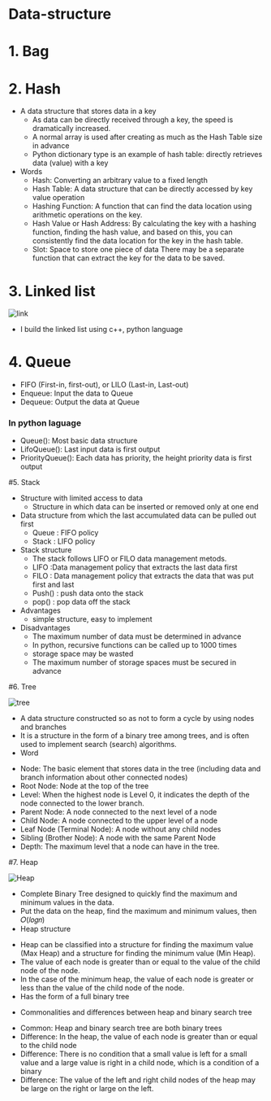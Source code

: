 # Data-structure
# 1. Bag
# 2. Hash
  * A data structure that stores data in a key
     - As data can be directly received through a key, the speed is dramatically increased.
     - A normal array is used after creating as much as the Hash Table size in advance
     - Python dictionary type is an example of hash table: directly retrieves data (value) with a key
  * Words
     - Hash: Converting an arbitrary value to a fixed length
     - Hash Table: A data structure that can be directly accessed by key value operation
     - Hashing Function: A function that can find the data location using arithmetic operations on the key.
     - Hash Value or Hash Address: By calculating the key with a hashing function, finding the hash value, and based on this, you can consistently find the data location for the key in the hash table.
     - Slot: Space to store one piece of data
There may be a separate function that can extract the key for the data to be saved.
  
# 3. Linked list

![link](https://user-images.githubusercontent.com/48328919/106408490-2d719f80-6404-11eb-8380-d08714ed8d5e.PNG)

* I build the linked list using c++, python language
# 4. Queue
  * FIFO (First-in, first-out), or LILO (Last-in, Last-out)
  * Enqueue: Input the data to Queue
  * Dequeue: Output the data at Queue
  
  ### In python laguage
   * Queue(): Most basic data structure
   * LifoQueue(): Last input data is first output
   * PriorityQueue(): Each data has priority, the height priority data is first output
   
#5. Stack
  * Structure with limited access to data
     - Structure in which data can be inserted or removed only at one end
  * Data structure from which the last accumulated data can be pulled out first
     - Queue : FIFO policy
     - Stack : LIFO policy
  * Stack structure
     - The stack follows LIFO or FILO data management metods.
     - LIFO :Data management policy that extracts the last data first
     - FILO : Data management policy that extracts the data that was put first and last
     - Push() : push data onto the stack
     - pop() : pop data off the stack
  * Advantages
     - simple structure, easy to implement
  * Disadvantages
     - The maximum number of data must be determined in advance
     - In python, recursive functions can be called up to 1000 times
     - storage space may be wasted
     - The maximum number of storage spaces must be secured in advance
     
#6. Tree

![tree](https://user-images.githubusercontent.com/48328919/106408474-264a9180-6404-11eb-9d4c-cdb719a59ab5.PNG)

 * A data structure constructed so as not to form a cycle by using nodes and branches
 * It is a structure in the form of a binary tree among trees, and is often used to implement search (search) algorithms.
 * Word
  - Node: The basic element that stores data in the tree (including data and branch information about other connected nodes)
  - Root Node: Node at the top of the tree
  - Level: When the highest node is Level 0, it indicates the depth of the node connected to the lower branch.
  - Parent Node: A node connected to the next level of a node
  - Child Node: A node connected to the upper level of a node
  - Leaf Node (Terminal Node): A node without any child nodes
  - Sibling (Brother Node): A node with the same Parent Node
  - Depth: The maximum level that a node can have in the tree.
     
#7. Heap

![Heap](https://user-images.githubusercontent.com/48328919/106408407-0024f180-6404-11eb-8c5d-75342326d0e3.PNG)

 * Complete Binary Tree designed to quickly find the maximum and minimum values in the data.
 * Put the data on the heap, find the maximum and minimum values, then 𝑂(𝑙𝑜𝑔𝑛)
 * Heap structure
  - Heap can be classified into a structure for finding the maximum value (Max Heap) and a structure for finding the minimum value (Min Heap).
  - The value of each node is greater than or equal to the value of the child node of the node. 
  - In the case of the minimum heap, the value of each node is greater or less than the value of the child node of the node.
  - Has the form of a full binary tree
 * Commonalities and differences between heap and binary search tree
  - Common: Heap and binary search tree are both binary trees
  - Difference: In the heap, the value of each node is greater than or equal to the child node
  - Difference: There is no condition that a small value is left for a small value and a large value is right in a child node, which is a condition of a binary 
  - Difference: The value of the left and right child nodes of the heap may be large on the right or large on the left.
